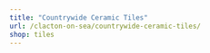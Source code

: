 ```yaml
---
title: "Countrywide Ceramic Tiles"
url: /clacton-on-sea/countrywide-ceramic-tiles/
shop: tiles
---
```

